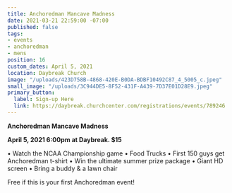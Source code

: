 ```yaml
---
title: Anchoredman Mancave Madness
date: 2021-03-21 22:59:00 -07:00
published: false
tags:
- events
- anchoredman
- mens
position: 16
custom_dates: April 5, 2021
location: Daybreak Church
image: "/uploads/423D758B-4868-420E-B0DA-BDBF10492C87_4_5005_c.jpeg"
small_image: "/uploads/3C944DE5-8F52-431F-A439-7D37E01D28E9.jpeg"
primary_button:
  label: Sign-up Here
  link: https://daybreak.churchcenter.com/registrations/events/789246
---
```


**Anchoredman Mancave Madness**

**April 5, 2021  6:00pm at Daybreak.  $15**

•	Watch the NCAA Championship game
•	Food Trucks
•	First 150 guys get Anchoredman t-shirt
•	Win the ultimate summer prize package
•	Giant HD screen
•	Bring a buddy & a lawn chair

Free if this is your first Anchoredman event!
